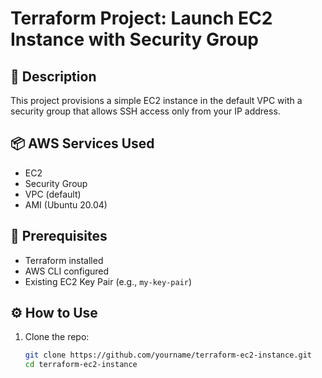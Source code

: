 # Terraform Project: Launch EC2 Instance with Security Group

## 🧾 Description
This project provisions a simple EC2 instance in the default VPC with a security group that allows SSH access only from your IP address.

## 📦 AWS Services Used
- EC2
- Security Group
- VPC (default)
- AMI (Ubuntu 20.04)

## 🧰 Prerequisites
- Terraform installed
- AWS CLI configured
- Existing EC2 Key Pair (e.g., `my-key-pair`)

## ⚙️ How to Use

1. Clone the repo:
   ```bash
   git clone https://github.com/yourname/terraform-ec2-instance.git
   cd terraform-ec2-instance
